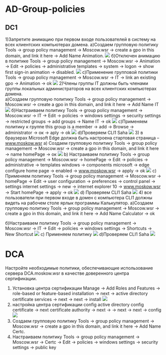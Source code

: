 # AD-Group-policies
## DC1
1)Запретите анимацию при первом входе пользователей в систему на всех клиентских компьютерах домена.
а)Создаем групповую политику Tools → group policy management → Moscow.wsr → create a gpo in this domain, and link it here → Add Name Animation. 
![](https://github.com/iGORnetwork/AD-Group-policies/blob/main/DC1-1.png)
б)Отключен анимацию в политике Tools → group policy management → Moscow.wsr → Animation → Edit → policies → administrative templates → system → logon → show first sign-in animation → disabled.
![](https://github.com/iGORnetwork/AD-Group-policies/blob/main/DC1-2.png)
c)Применение групповой политики Tools → group policy management → Moscow.wsr → IT → link an existing gpo → Animation → ok
![](https://github.com/iGORnetwork/AD-Group-policies/blob/main/DC1-3.png)
2)Члены группы IT должны быть членами группы локальных администраторов на всех клиентских компьютерах домена.             
а)Создаем групповую политику Tools → group policy management → Moscow.wsr → create a gpo in this domain, and link it here → Add Name IT
![](https://github.com/iGORnetwork/AD-Group-policies/blob/main/DC1-4.png)
б)Настраиваем политику Tools → group policy management → Moscow.wsr → IT → Edit → policies → windows settings → security settings → restricted groups → add groups → Name IT → ok
![](https://github.com/iGORnetwork/AD-Group-policies/blob/main/DC1-5.png)
с)Применяем политику к группе this group is a member → add → Browse → administrator → ок → aply → ok 
![](https://github.com/iGORnetwork/AD-Group-policies/blob/main/DC1-6.png)
d)Проверяем CLI1 Saha
![](https://github.com/iGORnetwork/AD-Group-policies/blob/main/CLI1-1.png)
3) в браузерах Microsoft Edge должна быть настроена стартовая страница – www.moskow.wsr
a) Создаем групповую политику Tools → group policy management → Moscow.wsr → create a gpo in this domain, and link it here → name homePage → ок
![](https://github.com/iGORnetwork/AD-Group-policies/blob/main/DC1-7.png)
b) Настраиваем политику Tools → group policy management → Moscow.wsr → homePage → Edit → policies → administrative → templates windows → components microsoft → edge configure home page → enabled → www.moskow.wsr → apply → ok
![](https://github.com/iGORnetwork/AD-Group-policies/blob/main/DC1-8.png)
c) Применяем политику Tools → group policy management → Moscow.wsr → homePage → Edit → user configuration → preferences → control panel → settings internet settings → new → internet explorer 10 → www.moskow.wsr → Start homePage → apply → ok 
![](https://github.com/iGORnetwork/AD-Group-policies/blob/main/DC1-9.png)
d) Проверяем CLI1 Saha
![](https://github.com/iGORnetwork/AD-Group-policies/blob/main/CLI1-10.png)
4) все пользователи при первом входе в домен с компьютера CLI1 должны видеть на рабочем столе ярлык программы Калькулятор.
а)Создаем групповую политику Tools → group policy management → Moscow.wsr → create a gpo in this domain, and link it here → Add Name Calculator → ok

б)Настраиваем политику Tools → group policy management → Moscow.wsr → IT → Edit → policies → windows settings → Shortcuts → New Shortcut 
![](https://github.com/iGORnetwork/AD-Group-policies/blob/main/DC1-12.png)
c) Применяем политику 
![](https://github.com/iGORnetwork/AD-Group-policies/blob/main/DC1-13.png)
d)Проверяем CLI1 Saha
![](https://github.com/iGORnetwork/AD-Group-policies/blob/main/CLI1-14.png)
# DCA
Настройте необходимые политики, обеспечивающие использование сервера DCA.moskow.wsr в качестве доверенного центра сертификации.
1) Установка центра сертификации Manage →	Add Roles and Features → role-based or feature-based installation → next →  active directory certificate services → next → next → install
![](https://github.com/iGORnetwork/AD-Group-policies/blob/main/DCA-1.png)
2) настройка центра сертификации  config active directory config certificate  → next certificate authority → next →  → next → next → config
![](https://github.com/iGORnetwork/AD-Group-policies/blob/main/DCA-2.png)
3) Создаем групповую политику Tools → group policy management → Moscow.wsr → create a gpo in this domain, and link it here → Add Name Certc. 
4) Настраиваем политику  Tools → group policy management → Moscow.wsr → Certc → Edit → policies → windows settings → security settings → public key
